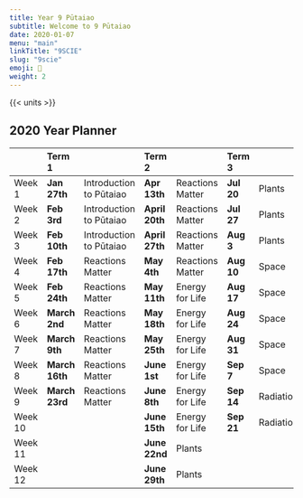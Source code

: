 ```yaml
---
title: Year 9 Pūtaiao
subtitle: Welcome to 9 Pūtaiao
date: 2020-01-07
menu: "main"
linkTitle: "9SCIE"
slug: "9scie"
emoji: 🚀
weight: 2
---
```


{{< units >}}

## 2020 Year Planner

|         | Term 1         |                         | Term 2         |                  | Term 3     |           | Term 4      |                  |
|:--------|:---------------|:------------------------|:---------------|:-----------------|:-----------|:----------|:------------|:-----------------|
| Week 1  | __Jan 27th__   | Introduction to Pūtaiao | __Apr 13th__   | Reactions Matter | __Jul 20__ | Plants    | __Oct 12__  | Radiation        |
| Week 2  | __Feb 3rd__    | Introduction to Pūtaiao | __April 20th__ | Reactions Matter | __Jul 27__ | Plants    | __Oct 19__  | Radiation        |
| Week 3  | __Feb 10th__   | Introduction to Pūtaiao | __April 27th__ | Reactions Matter | __Aug 3__  | Plants    | __Oct 26__  | Radiation        |
| Week 4  | __Feb 17th__   | Reactions Matter        | __May 4th__    | Reactions Matter | __Aug 10__ | Space     | __Nov 2__   | Revision         |
| Week 5  | __Feb 24th__   | Reactions Matter        | __May 11th__   | Energy for Life  | __Aug 17__ | Space     | __Nov 9__   | Junior Exams     |
| Week 6  | __March 2nd__  | Reactions Matter        | __May 18th__   | Energy for Life  | __Aug 24__ | Space     | __Nov 16__  | Teacher's Choice |
| Week 7  | __March 9th__  | Reactions Matter        | __May 25th__   | Energy for Life  | __Aug 31__ | Space     | __Nov 23__  | Teacher's Choice |
| Week 8  | __March 16th__ | Reactions Matter        | __June 1st__   | Energy for Life  | __Sep 7__  | Space     | __Nov 30__  | Teacher's Choice |
| Week 9  | __March 23rd__ | Reactions Matter        | __June 8th__   | Energy for Life  | __Sep 14__ | Radiation | __Dec 7th__ | Teacher's Choice |
| Week 10 |                |                         | __June 15th__  | Energy for Life  | __Sep 21__ | Radiation |             |                  |
| Week 11 |                |                         | __June 22nd__  | Plants           |            |           |             |                  |
| Week 12 |                |                         | __June 29th__  | Plants           |            |           |             |                  |
